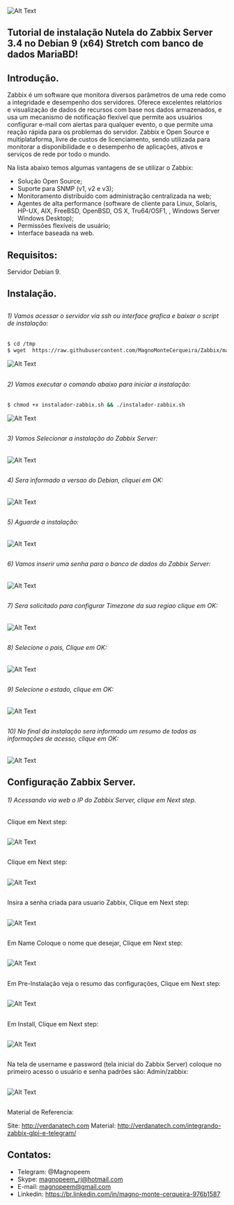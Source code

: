 
![Alt Text](https://github.com/MagnoMonteCerqueira/Zabbix/blob/master/Zabbix_3.4/src/img/Zabbix_server/banner_instalacao_zabbix_3.4.png)

##                                      Tutorial de instalação Nutela do Zabbix Server 3.4 no Debian 9 (x64) Stretch com banco de dados MariaBD!


## Introdução.

Zabbix é um software que monitora diversos parâmetros de uma rede como a integridade e desempenho dos servidores. Oferece excelentes relatórios e visualização de dados de recursos com base nos dados armazenados, e usa um mecanismo de notificação flexível que permite aos usuários configurar e-mail com alertas para qualquer evento, o que permite uma reação rápida para os problemas do servidor.
Zabbix e Open Source e multiplataforma, livre de custos de licenciamento, sendo utilizada para monitorar a disponibilidade e o desempenho de aplicações, ativos e serviços de rede por todo o mundo.

Na lista abaixo temos algumas vantagens de se utilizar o Zabbix:

* Solução Open Source;
* Suporte para SNMP (v1, v2 e v3);
* Monitoramento distribuído com administração centralizada na web;
* Agentes de alta performance (software de cliente para Linux, Solaris, HP-UX, AIX, FreeBSD, OpenBSD, OS X, Tru64/OSF1, , Windows Server Windows Desktop);
* Permissões flexíveis de usuário;
* Interface baseada na web.


## Requisitos:

Servidor Debian 9.


## Instalação.

##
###### 1)  Vamos acessar o servidor via ssh ou interface grafica e baixar o script de instalação:

```sh
$ cd /tmp
$ wget  https://raw.githubusercontent.com/MagnoMonteCerqueira/Zabbix/master/Dicas_e_Truques/Zabbix_Server/Instalacao_3.4/Nutela/Arquivos/instalador-zabbix.sh
```
![Alt Text](https://github.com/MagnoMonteCerqueira/Zabbix/blob/master/Zabbix_3.4/src/img/Zabbix_server/nutela01.PNG)

##
###### 2)  Vamos executar o comando abaixo para iniciar a instalação:

```sh
$ chmod +x instalador-zabbix.sh && ./instalador-zabbix.sh 
```
![Alt Text](https://github.com/MagnoMonteCerqueira/Zabbix/blob/master/Zabbix_3.4/src/img/Zabbix_server/nutela02.PNG)

##
###### 3)  Vamos Selecionar a instalação do Zabbix Server:
![Alt Text](https://github.com/MagnoMonteCerqueira/Zabbix/blob/master/Zabbix_3.4/src/img/Zabbix_server/nutela03.PNG)

##
###### 4)  Sera informado a versao do Debian, cliquei em OK:
![Alt Text](https://github.com/MagnoMonteCerqueira/Zabbix/blob/master/Zabbix_3.4/src/img/Zabbix_server/nutela04.PNG)

##
###### 5)  Aguarde a instalação:
![Alt Text](https://github.com/MagnoMonteCerqueira/Zabbix/blob/master/Zabbix_3.4/src/img/Zabbix_server/nutela05.PNG)

##
###### 6)  Vamos inserir uma senha para o banco de dados do Zabbix Server:
![Alt Text](https://github.com/MagnoMonteCerqueira/Zabbix/blob/master/Zabbix_3.4/src/img/Zabbix_server/nutela06.PNG)

##
###### 7)  Sera solicitado para configurar Timezone da sua regiao clique em OK:
![Alt Text](https://github.com/MagnoMonteCerqueira/Zabbix/blob/master/Zabbix_3.4/src/img/Zabbix_server/nutela07.PNG)

##
###### 8) Selecione o pais, Clique em OK:
![Alt Text](https://github.com/MagnoMonteCerqueira/Zabbix/blob/master/Zabbix_3.4/src/img/Zabbix_server/nutela08.PNG)

##
###### 9)  Selecione o estado, clique em OK:
![Alt Text](https://github.com/MagnoMonteCerqueira/Zabbix/blob/master/Zabbix_3.4/src/img/Zabbix_server/nutela9.PNG)

##
###### 10)  No final da instalação sera informado um resumo de todas as informações de acesso, clique em OK:
![Alt Text](https://github.com/MagnoMonteCerqueira/Zabbix/blob/master/Zabbix_3.4/src/img/Zabbix_server/nutela10.PNG)
##

## Configuração Zabbix Server.

###### 1) Acessando via web o IP do Zabbix Server, clique em Next step.
##
Clique em Next step:
##
![Alt Text](https://github.com/MagnoMonteCerqueira/Zabbix/blob/master/Zabbix_3.4/src/img/Zabbix_server/instalacao01.PNG)
##
Clique em Next step:
##
![Alt Text](https://github.com/MagnoMonteCerqueira/Zabbix/blob/master/Zabbix_3.4/src/img/Zabbix_server/instalacao02.PNG)
##
Insira a senha criada para usuario Zabbix, Clique em Next step:
##
![Alt Text](https://github.com/MagnoMonteCerqueira/Zabbix/blob/master/Zabbix_3.4/src/img/Zabbix_server/instalacao03.PNG)
##
Em Name Coloque o nome que desejar, Clique em Next step:
##
![Alt Text](https://github.com/MagnoMonteCerqueira/Zabbix/blob/master/Zabbix_3.4/src/img/Zabbix_server/instalacao04.PNG)
##
Em Pre-Instalação veja o resumo das configurações, Clique em Next step:
##
![Alt Text](https://github.com/MagnoMonteCerqueira/Zabbix/blob/master/Zabbix_3.4/src/img/Zabbix_server/instalacao05.PNG)
##
Em Install, Clique em Next step:
##
![Alt Text](https://github.com/MagnoMonteCerqueira/Zabbix/blob/master/Zabbix_3.4/src/img/Zabbix_server/instalacao06.PNG)
##
Na tela de username e password (tela inicial do Zabbix Server) coloque no primeiro acesso o usuário e senha padrões são: Admin/zabbix:
##
![Alt Text](https://github.com/MagnoMonteCerqueira/Zabbix/blob/master/Zabbix_3.4/src/img/Zabbix_server/instalacao07.PNG)
##


Material de Referencia:

Site: http://verdanatech.com
Material: http://verdanatech.com/integrando-zabbix-glpi-e-telegram/

##

## Contatos:


* Telegram: @Magnopeem
* Skype: magnopeem_rj@hotmail.com
* E-mail: magnopeem@gmail.com
* Linkedin: https://br.linkedin.com/in/magno-monte-cerqueira-976b1587

